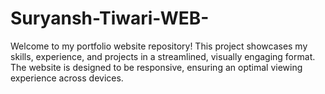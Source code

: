 # Suryansh-Tiwari-WEB-

Welcome to my portfolio website repository! This project showcases my skills, experience, and projects in a streamlined, visually engaging format. The website is designed to be responsive, ensuring an optimal viewing experience across devices.

